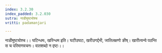 ```yaml
---
index: 3.2.30
index_padded: 3.2.030
sutra: नाडीमुष्ट्योश्च
vritti: padamanjari

---
```

नाडीमुष्ट्योश्च।। घटिन्धमः, खरिन्धम इति। घटीउघटः, खरीउगर्द्दभी, जातिलक्षणो ङीष्। खारीत्यन्ये पठन्ति स च परिमाणवचनः। वातशब्दो न द्दष्टः।।